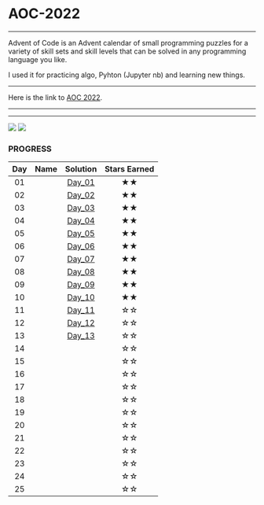 # AOC-2022
---
Advent of Code is an Advent calendar of small programming puzzles for a variety of skill sets and skill levels that can be solved in any programming language you like.

I used it for practicing algo, Pyhton (Jupyter nb) and learning new things.
___
Here is the link to [AOC 2022](https://adventofcode.com/2022).
___
___

![](https://img.shields.io/badge/day%20📅-13-blue)
![](https://img.shields.io/badge/stars%20⭐-20-yellow)
### PROGRESS

| Day | Name | Solution | Stars Earned |
| :------: | :-------------------: | :--------------: | :--------------: |
| 01 |  | [Day_01](https://github.com/HappyBravo/AOC2022/tree/master/Day_01) | ★★ |
| 02 |  | [Day_02](https://github.com/HappyBravo/AOC2022/tree/master/Day_02) | ★★ |
| 03 |  | [Day_03](https://github.com/HappyBravo/AOC2022/tree/master/Day_03) | ★★ |
| 04 |  | [Day_04](https://github.com/HappyBravo/AOC2022/tree/master/Day_04) | ★★ |
| 05 |  | [Day_05](https://github.com/HappyBravo/AOC2022/tree/master/Day_05) | ★★ |
| 06 |  | [Day_06](https://github.com/HappyBravo/AOC2022/tree/master/Day_06) | ★★ |
| 07 |  | [Day_07](https://github.com/HappyBravo/AOC2022/tree/master/Day_07) | ★★ |
| 08 |  | [Day_08](https://github.com/HappyBravo/AOC2022/tree/master/Day_08) | ★★ |
| 09 |  | [Day_09](https://github.com/HappyBravo/AOC2022/tree/master/Day_09) | ★★ |
| 10 |  | [Day_10](https://github.com/HappyBravo/AOC2022/tree/master/Day_10) | ★★ |
| 11 |  | [Day_11](https://github.com/HappyBravo/AOC2022/tree/master/Day_11) | ☆☆ |
| 12 |  | [Day_12](https://github.com/HappyBravo/AOC2022/tree/master/Day_12) | ☆☆ |
| 13 |  | [Day_13](https://github.com/HappyBravo/AOC2022/tree/master/Day_13) | ☆☆ |
| 14 |  |  | ☆☆ |
| 15 |  |  | ☆☆ |
| 16 |  |  | ☆☆ |
| 17 |  |  | ☆☆ |
| 18 |  |  | ☆☆ |
| 19 |  |  | ☆☆ |
| 20 |  |  | ☆☆ |
| 21 |  |  | ☆☆ |
| 22 |  |  | ☆☆ |
| 23 |  |  | ☆☆ |
| 24 |  |  | ☆☆ |
| 25 |  |  | ☆☆ |
